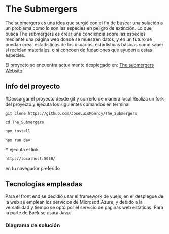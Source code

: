 <h1> The Submergers </h1>

The submergers es una idea que surgió con el fin de buscar una solución a un problema como lo son las especies en peligro de extinción.
Lo que busca The submergers es crear una conciencia sobre las especies mediante una página web donde se muestren datos, y en un futuro se puedan crear estadisticas de los usuarios, estadisticas básicas como saber si reciclan materiales, o si concoen de fudaciones que ayuden a estas especies.

El proyecto se encuentra actualmente desplegado en:
    <a href="https://jolly-plant-0f4e62410.1.azurestaticapps.net/">The submergers Website</a>
<h2>Info del proyecto </h2>

#Descargar el proyecto desde git y correrlo de manera local 
Realiza un fork del proyecto y ejecuta los siguientes comandos en terminal 
```
git clone https://github.com/JoseLuisMonroy/The_Submergers
```
```
cd The_Submergers
```
```
npm install
```
```
npm run dev
```
Y ejecuta el link 
```
http://localhost:5050/ 
```
en tu navegador preferido

<h2>Tecnologias empleadas</h2>
Para el front end se decidió usar el framework de vuejs, en el desplegue de la web se emplean los servicios de Microsotf Azure, y debido a la versatilidad y tiempo se optó por el servicio de paginas web estaticas.
Para la parte de Back se usará Java.

<h3>Diagrama de solución</h3>
